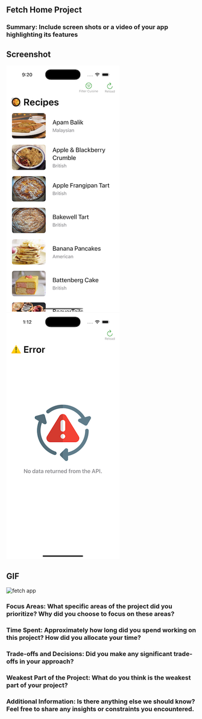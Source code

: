 ## Fetch Home Project

### Summary: Include screen shots or a video of your app highlighting its features

## Screenshot
![homescreen](Assets/homescreen.png) ![errorscreen](Assets/errorscreen.png)

## GIF
![fetch app](Assets/app.GIF)

### Focus Areas: What specific areas of the project did you prioritize? Why did you choose to focus on these areas?

### Time Spent: Approximately how long did you spend working on this project? How did you allocate your time?

### Trade-offs and Decisions: Did you make any significant trade-offs in your approach?

### Weakest Part of the Project: What do you think is the weakest part of your project?

### Additional Information: Is there anything else we should know? Feel free to share any insights or constraints you encountered.
